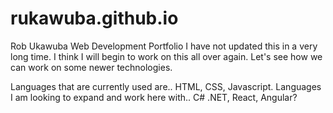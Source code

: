 # rukawuba.github.io
Rob Ukawuba Web Development Portfolio
I have not updated this in a very long time. I think I will begin to work on this all over again. Let's see how we can work on some newer technologies. 

Languages that are currently used are.. HTML, CSS, Javascript.
Languages I am looking to expand and work here with.. C# .NET, React, Angular?
